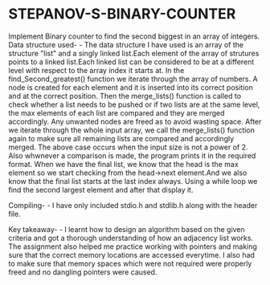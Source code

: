 # STEPANOV-S-BINARY-COUNTER
Implement Binary counter to find the second biggest in an array of integers.
Data structure used-
    - The data structure I have used is an array of the structure "list" and a singly linked list.Each element of the array of 
      strutures points to a linked list.Each linked list can be considered to be at a different level with respect to the array index it starts at.
      In the find_Second_greatest() function we iterate through the array of numbers. A node is created for each element and it is inserted into its correct position
      and at the correct position. Then the merge_lists() function is called to check whether a list needs to be pushed or if two lists are at the same level,
      the max elements of each list are compared and they are merged accordingly. Any unwanted nodes are freed as to avoid wasting space.
      After we iterate through the whole input array, we call the merge_lists() function again to make sure all remaining lists are compared and accordingly merged.
      The above case occurs when the input size is not a power of 2. 
      Also whwnever a comparison is made, the program prints it in the required format.
      When we have the final list, we know that the head is the max element so we start checking from the head->next element.And we also know that the final list starts at the last index always.
      Using a while loop we find the second largest element and after that display it. 
	
Compiling-
    - I have only included stdio.h and stdlib.h along with the header file.

Key takeaway-
    - I learnt how to design an algorithm based on the given criteria and got a thorough understanding of how an adjacency list works. 
      The assignment also helped me practice working with pointers and making sure that the correct memory locations are accessed everytime.
      I also had to make sure that memory spaces which were not required were properly freed and no dangling pointers were caused. 
